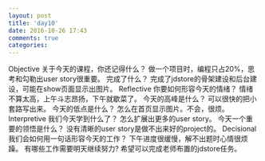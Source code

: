 ```yaml
---
layout: post
title: 'day10'
date: 2016-10-26 17:43
comments: true
categories: 
---
```

Objective
关于今天的课程，你还记得什么？
做一个项目时，编程只占20%，思考和勾勒出user story很重要。
完成了什么？
完成了jdstore的骨架建设和后台建设，可能在show页面显示出图片。
Reflective
你要如何形容今天的情绪？
情绪不算太高，上午斗志昂扬，下午就歇菜了。
今天的高峰是什么？
可以很快的把小套路写出来。
今天的低点是什么？
怎么在首页显示图片。不会，很烦。
Interpretive
我们今天学到什么了？
怎么扩展出更多的user story。
今天一个重要的领悟是什么？
没有清晰的user story是做不出来好的project的。
Decisional
我们会如何用一句话形容今天的工作？
下午进度很缓慢，解不出题时心情很烦躁。
有哪些工作需要明天继续努力?
希望可以完成老师布置的jdstore任务。















